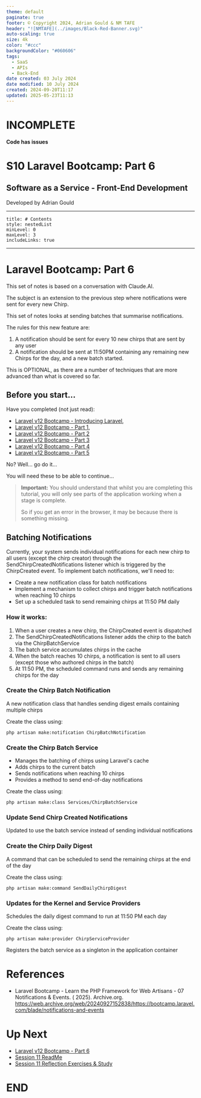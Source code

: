 ```yaml
---
theme: default
paginate: true
footer: © Copyright 2024, Adrian Gould & NM TAFE
header: "![NMTAFE](../images/Black-Red-Banner.svg)"
auto-scaling: true
size: 4k
color: "#ccc"
backgroundColor: "#060606"
tags:
  - SaaS
  - APIs
  - Back-End
date created: 03 July 2024
date modified: 10 July 2024
created: 2024-09-20T11:17
updated: 2025-05-23T11:13
---
```



# INCOMPLETE

**Code has issues**

# S10 Laravel Bootcamp: Part 6

## Software as a Service - Front-End Development

Developed by Adrian Gould

---

```table-of-contents
title: # Contents
style: nestedList
minLevel: 0
maxLevel: 3
includeLinks: true
```

---

# Laravel Bootcamp: Part 6

This set of notes is based on a conversation with Claude.AI.

The subject is an extension to the previous step where notifications were sent for every new Chirp.

This set of notes looks at sending batches that summarise notifications. 

The rules for this new feature are:

1) A notification should be sent for every 10 new chirps that are sent by any user
2) A notification should be sent at 11:50PM containing any remaining new Chirps for the day, and a new batch started.

This is OPTIONAL, as there are a number of techniques that are more advanced than what is covered so far.



## Before you start…

Have you completed (not just read):

- [Laravel v12 Bootcamp - Introducing Laravel](../session-11/S11-Introducing-Laravel-v12.md),
- [Laravel v12 Bootcamp - Part 1](../session-11/S10-Laravel-v12-BootCamp-Part-1.md),
- [Laravel v12 Bootcamp - Part 2](../session-11/S10-Laravel-v12-BootCamp-Part-2.md)
- [Laravel v12 Bootcamp - Part 3](../session-11/S10-Laravel-v12-BootCamp-Part-3.md)
- [Laravel v12 Bootcamp - Part 4](../session-11/S10-Laravel-v12-BootCamp-Part-4.md)
- [Laravel v12 Bootcamp - Part 5](../session-11/S10-Laravel-v12-BootCamp-Part-5.md)

No? Well… go do it…

You will need these to be able to continue…

> **Important:** You should understand that whilst you are completing this tutorial, you will
> only see parts of the application working when a stage is complete.
>
> So if you get an error in the browser, it may be because there is something missing.

## Batching Notifications

Currently, your system sends individual notifications for each new chirp to all users (except the chirp creator) through the SendChirpCreatedNotifications listener which is triggered by the ChirpCreated event.
To implement batch notifications, we'll need to:

- Create a new notification class for batch notifications
- Implement a mechanism to collect chirps and trigger batch notifications when reaching 10 chirps
- Set up a scheduled task to send remaining chirps at 11:50 PM daily


### How it works:

1) When a user creates a new chirp, the ChirpCreated event is dispatched
2) The SendChirpCreatedNotifications listener adds the chirp to the batch via the ChirpBatchService
3) The batch service accumulates chirps in the cache
4) When the batch reaches 10 chirps, a notification is sent to all users (except those who authored chirps in the batch)
5) At 11:50 PM, the scheduled command runs and sends any remaining chirps for the day

### Create the Chirp Batch Notification

A new notification class that handles sending digest emails containing multiple chirps

Create the class using:

```shell
php artisan make:notification ChirpBatchNotification

```



### Create the Chirp Batch Service

- Manages the batching of chirps using Laravel's cache
- Adds chirps to the current batch
- Sends notifications when reaching 10 chirps
- Provides a method to send end-of-day notifications


Create the class using:

```shell
php artisan make:class Services/ChirpBatchService

```

### Update Send Chirp Created Notifications

Updated to use the batch service instead of sending individual notifications




### Create the Chirp Daily Digest

A command that can be scheduled to send the remaining chirps at the end of the day


Create the class using:

```shell
php artisan make:command SendDailyChirpDigest

```


### Updates for the Kernel and Service Providers

Schedules the daily digest command to run at 11:50 PM each day


Create the class using:

```shell
php artisan make:provider ChirpServiceProvider

```

Registers the batch service as a singleton in the application container










# References

- Laravel Bootcamp - Learn the PHP Framework for Web Artisans - 07 Notifications & Events. (
  2025).
  Archive.org. https://web.archive.org/web/20240927152838/https://bootcamp.laravel.com/blade/notifications-and-events

# Up Next

- [Laravel v12 Bootcamp - Part 6](../session-11/S10-Laravel-v12-BootCamp-Part-6.md)
- [Session 11 ReadMe](../session-10/ReadMe%201.md)
- [Session 11 Reflection Exercises & Study](../session-11/S11-Reflection-Exercises-and-Study.md)

# END
